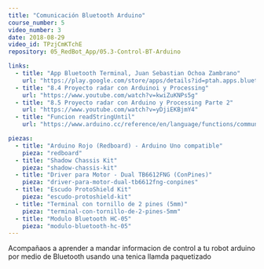 ```yaml
---
title: "Comunicación Bluetooth Arduino"
course_number: 5
video_number: 3
date: 2018-08-29
video_id: TPzjCmKTchE
repository: 05_RedBot_App/05.3-Control-BT-Arduino

links:
  - title: "App Bluetooth Terminal, Juan Sebastian Ochoa Zambrano"
    url: "https://play.google.com/store/apps/details?id=ptah.apps.bluetoothterminal"
  - title: "8.4 Proyecto radar con Arduinoi y Processing"
    url: "https://www.youtube.com/watch?v=kwiZuKNPs5g"
  - title: "8.5 Proyecto radar con Arduino y Processing Parte 2"
    url: "https://www.youtube.com/watch?v=yDjiEKBjmY4"
  - title: "Funcion readStringUntil"
    url: "https://www.arduino.cc/reference/en/language/functions/communication/serial/readstringuntil/"

piezas:
  - title: "Arduino Rojo (Redboard) - Arduino Uno compatible"
    pieza: "redboard"
  - title: "Shadow Chassis Kit"
    pieza: "shadow-chassis-kit"
  - title: "Driver para Motor - Dual TB6612FNG (ConPines)"
    pieza: "driver-para-motor-dual-tb6612fng-conpines"
  - title: "Escudo ProtoShield Kit"
    pieza: "escudo-protoshield-kit"
  - title: "Terminal con tornillo de 2 pines (5mm)"
    pieza: "terminal-con-tornillo-de-2-pines-5mm"
  - title: "Modulo Bluetooth HC-05"
    pieza: "modulo-bluetooth-hc-05"
---
```


Acompañaos a aprender a mandar informacion de control a tu robot arduino por medio de Bluetooth usando una tenica llamda paquetizado
